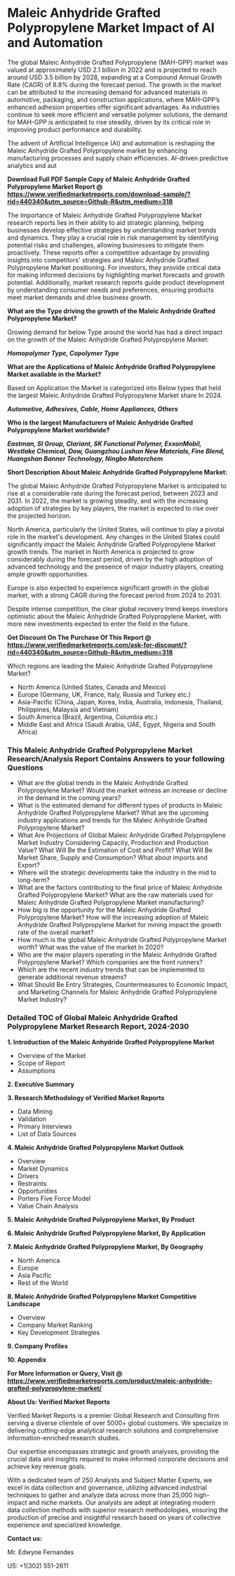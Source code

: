 <meta name="title" content="Global Maleic Anhydride Grafted Polypropylene Market Impact of AI and Automation"><meta name="description" content="The global Maleic Anhydride Grafted Polypropylene (MAH-GPP) market was valued at approximately USD 2.1 billion in 2022 and is projected to reach around USD 3.5 billion"><meta name="title" content="Maleic Anhydride Grafted Polypropylene Market Size, Share, Scope, Trends, Growth, Opportunities, Analysis, Forecast"><h1>Maleic Anhydride Grafted Polypropylene Market Impact of AI and Automation</h1><p>The global Maleic Anhydride Grafted Polypropylene (MAH-GPP) market was valued at approximately USD 2.1 billion in 2022 and is projected to reach around USD 3.5 billion by 2028, expanding at a Compound Annual Growth Rate (CAGR) of 8.8% during the forecast period. The growth in the market can be attributed to the increasing demand for advanced materials in automotive, packaging, and construction applications, where MAH-GPP’s enhanced adhesion properties offer significant advantages. As industries continue to seek more efficient and versatile polymer solutions, the demand for MAH-GPP is anticipated to rise steadily, driven by its critical role in improving product performance and durability.</p><p>The advent of Artificial Intelligence (AI) and automation is reshaping the Maleic Anhydride Grafted Polypropylene market by enhancing manufacturing processes and supply chain efficiencies. AI-driven predictive analytics and aut</p><p id="" class=""><strong>Download Full PDF Sample Copy of Maleic Anhydride Grafted Polypropylene Market Report @ <a href="https://www.verifiedmarketreports.com/download-sample/?rid=440340&utm_source=Github-R&utm_medium=318" target="_blank">https://www.verifiedmarketreports.com/download-sample/?rid=440340&utm_source=Github-R&utm_medium=318</a></strong></p><p>The importance of&nbsp;Maleic Anhydride Grafted Polypropylene Market research reports lies in their ability to aid strategic planning, helping businesses develop effective strategies by understanding market trends and dynamics. They play a crucial role in risk management by identifying potential risks and challenges, allowing businesses to mitigate them proactively. These reports offer a competitive advantage by providing insights into competitors' strategies and Maleic Anhydride Grafted Polypropylene Market positioning. For investors, they provide critical data for making informed decisions by highlighting market forecasts and growth potential. Additionally, market research reports guide product development by understanding consumer needs and preferences, ensuring products meet market demands and drive business growth.</p><p><strong>What are the&nbsp;Type driving the growth of the Maleic Anhydride Grafted Polypropylene Market?</strong></p><p id="" class="">Growing demand for below Type around the world has had a direct impact on the growth of the Maleic Anhydride Grafted Polypropylene Market:</p><em><strong>Homopolymer Type, Copolymer Type</strong></em></p><strong>What are the&nbsp;Applications&nbsp;of Maleic Anhydride Grafted Polypropylene Market available in the Market?</strong></p><p id="" class="">Based on Application the Market is categorized into Below types that held the largest Maleic Anhydride Grafted Polypropylene Market share In 2024.</p><em><strong>Automotive, Adhesives, Cable, Home Appliances, Others</strong></em></p><strong>Who is the largest Manufacturers of Maleic Anhydride Grafted Polypropylene Market worldwide?</strong></p><p><em><strong>Eastman, SI Group, Clariant, SK Functional Polymer, ExxonMobil, Westlake Chemical, Dow, Guangzhou Lushan New Materials, Fine Blend, Huangshan Banner Technology, Ningbo Materchem</strong></em></p><p id="" class=""><strong>Short Description About Maleic Anhydride Grafted Polypropylene Market:</strong></p><p>The global Maleic Anhydride Grafted Polypropylene Market is anticipated to rise at a considerable rate during the forecast period, between 2023 and 2031. In 2022, the market is growing steadily, and with the increasing adoption of strategies by key players, the market is expected to rise over the projected horizon.</p><p>North America, particularly the United States, will continue to play a pivotal role in the market's development. Any changes in the United States could significantly impact the Maleic Anhydride Grafted Polypropylene Market growth trends. The market in North America is projected to grow considerably during the forecast period, driven by the high adoption of advanced technology and the presence of major industry players, creating ample growth opportunities.</p><p>Europe is also expected to experience significant growth in the global market, with a strong CAGR during the forecast period from 2024 to 2031.</p><p>Despite intense competition, the clear global recovery trend keeps investors optimistic about the Maleic Anhydride Grafted Polypropylene Market, with more new investments expected to enter the field in the future.</p><p id="" class=""><strong>Get Discount On The Purchase Of This Report @ <a href="https://www.verifiedmarketreports.com/ask-for-discount/?rid=440340&utm_source=Github-R&utm_medium=318" target="_blank">https://www.verifiedmarketreports.com/ask-for-discount/?rid=440340&utm_source=Github-R&utm_medium=318</a></strong></p>Which regions are leading the Maleic Anhydride Grafted Polypropylene Market?</p><ul><li>North America (United States, Canada and Mexico)</li><li>Europe (Germany, UK, France, Italy, Russia and Turkey etc.)</li><li>Asia-Pacific (China, Japan, Korea, India, Australia, Indonesia, Thailand, Philippines, Malaysia and Vietnam)</li><li>South America (Brazil, Argentina, Columbia etc.)</li><li>Middle East and Africa (Saudi Arabia, UAE, Egypt, Nigeria and South Africa)</li></ul><h3 id="" class="">This Maleic Anhydride Grafted Polypropylene Market Research/Analysis Report Contains Answers to your following Questions</h3><ul><li>What are the global trends in the Maleic Anhydride Grafted Polypropylene Market? Would the market witness an increase or decline in the demand in the coming years?</li><li>What is the estimated demand for different types of products in Maleic Anhydride Grafted Polypropylene Market? What are the upcoming industry applications and trends for the Maleic Anhydride Grafted Polypropylene Market?</li><li>What Are Projections of Global Maleic Anhydride Grafted Polypropylene Market Industry Considering Capacity, Production and Production Value? What Will Be the Estimation of Cost and Profit? What Will Be Market Share, Supply and Consumption? What about imports and Export?</li><li>Where will the strategic developments take the industry in the mid to long-term?</li><li>What are the factors contributing to the final price of Maleic Anhydride Grafted Polypropylene Market? What are the raw materials used for Maleic Anhydride Grafted Polypropylene Market manufacturing?</li><li>How big is the opportunity for the Maleic Anhydride Grafted Polypropylene Market? How will the increasing adoption of Maleic Anhydride Grafted Polypropylene Market for mining impact the growth rate of the overall market?</li><li>How much is the global Maleic Anhydride Grafted Polypropylene Market worth? What was the value of the market In 2020?</li><li>Who are the major players operating in the Maleic Anhydride Grafted Polypropylene Market? Which companies are the front runners?</li><li>Which are the recent industry trends that can be implemented to generate additional revenue streams?</li><li>What Should Be Entry Strategies, Countermeasures to Economic Impact, and Marketing Channels for Maleic Anhydride Grafted Polypropylene Market Industry?</li></ul><h3 id="" class="">Detailed TOC of Global Maleic Anhydride Grafted Polypropylene Market Research Report, 2024-2030</h3><p id="" class=""><strong>1. Introduction of the Maleic Anhydride Grafted Polypropylene Market</strong></p><ul><li>Overview of the Market</li><li>Scope of Report</li><li>Assumptions</li></ul><p id="" class=""><strong>2. Executive Summary</strong></p><p id="" class=""><strong>3. Research Methodology of Verified Market Reports</strong></p><ul><li>Data Mining</li><li>Validation</li><li>Primary Interviews</li><li>List of Data Sources</li></ul><p id="" class=""><strong>4. Maleic Anhydride Grafted Polypropylene Market Outlook</strong></p><ul><li>Overview</li><li>Market Dynamics</li><li>Drivers</li><li>Restraints</li><li>Opportunities</li><li>Porters Five Force Model</li><li>Value Chain Analysis</li></ul><p id="" class=""><strong>5. Maleic Anhydride Grafted Polypropylene Market, By Product</strong></p><p id="" class=""><strong>6. Maleic Anhydride Grafted Polypropylene Market, By Application</strong></p><p id="" class=""><strong>7. Maleic Anhydride Grafted Polypropylene Market, By Geography</strong></p><ul><li>North America</li><li>Europe</li><li>Asia Pacific</li><li>Rest of the World</li></ul><p id="" class=""><strong>8. Maleic Anhydride Grafted Polypropylene Market Competitive Landscape</strong></p><ul><li>Overview</li><li>Company Market Ranking</li><li>Key Development Strategies</li></ul><p id="" class=""><strong>9. Company Profiles</strong></p><p id="" class=""><strong>10. Appendix</strong></p><p id="" class=""><strong>For More Information or Query, Visit @ <a href="https://www.verifiedmarketreports.com/product/maleic-anhydride-grafted-polypropylene-market/" target="_blank">https://www.verifiedmarketreports.com/product/maleic-anhydride-grafted-polypropylene-market/</a></strong></p><p id="" class=""><strong>About Us: Verified Market Reports</strong></p><p id="" class="">Verified Market Reports is a premier Global Research and Consulting firm serving a diverse clientele of over 5000+ global customers. We specialize in delivering cutting-edge analytical research solutions and comprehensive information-enriched research studies.</p><p id="" class="">Our expertise encompasses strategic and growth analyses, providing the crucial data and insights required to make informed corporate decisions and achieve key revenue goals.</p><p id="" class="">With a dedicated team of 250 Analysts and Subject Matter Experts, we excel in data collection and governance, utilizing advanced industrial techniques to gather and analyze data across more than 25,000 high-impact and niche markets. Our analysts are adept at integrating modern data collection methods with superior research methodologies, ensuring the production of precise and insightful research based on years of collective experience and specialized knowledge.</p><p id="" class=""><strong>Contact us:</strong></p><p id="" class="">Mr. Edwyne Fernandes</p><p id="" class="">US: +1(302) 551-2611</p>